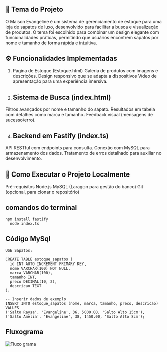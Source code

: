 📌 Tema do Projeto
-
O Maison Evangeline é um sistema de gerenciamento de estoque para uma loja de sapatos de luxo, desenvolvido para facilitar a busca e visualização de produtos. O tema foi escolhido para combinar um design elegante com funcionalidades práticas, permitindo que usuários encontrem sapatos por nome e tamanho de forma rápida e intuitiva.

⚙️ Funcionalidades Implementadas
-
1. Página de Estoque (Estoque.html)
Galeria de produtos com imagens e descrições.
Design responsivo que se adapta a dispositivos 
Vídeo de apresentação para uma experiência imersiva.

2. Sistema de Busca (index.html)
   -
Filtros avançados por nome e tamanho do sapato.
Resultados em tabela com detalhes como marca e tamanho.
Feedback visual (mensagens de sucesso/erro).

4. Backend em Fastify (index.ts)
   -
API RESTful com endpoints para consulta.
Conexão com MySQL para armazenamento dos dados.
Tratamento de erros detalhado para auxiliar no desenvolvimento.

🚀 Como Executar o Projeto Localmente
-
Pré-requisitos
Node.js 
MySQL (Laragon para gestão do banco)
Git (opcional, para clonar o repositório)

comandos do terminal 
-
```
npm install fastify
  node index.ts
```

Código MySql
-
```CREATE DATABASE Sapatos;
USE Sapatos;

CREATE TABLE estoque_sapatos (
  id INT AUTO_INCREMENT PRIMARY KEY,
  nome VARCHAR(100) NOT NULL,
  marca VARCHAR(100),
  tamanho INT,
  preco DECIMAL(10, 2),
  descricao TEXT
);

-- Inserir dados de exemplo
INSERT INTO estoque_sapatos (nome, marca, tamanho, preco, descricao) VALUES
('Salto Raysa', 'Evangeline', 36, 5000.00, 'Salto Alto 15cm'),
('Salto Amélia', 'Evangeline', 38, 1450.00, 'Salto Alto 8cm');
```
Fluxograma
-
![Fluxo grama](https://github.com/user-attachments/assets/2bf4a6be-6669-4dce-83bc-1f89b75733be)
